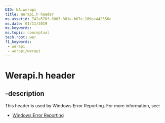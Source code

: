 ```yaml
---
UID: NA:werapi
title: Werapi.h header
ms.assetid: 742a570f-0083-381a-b67e-189ee442556e
ms.date: 01/11/2019
ms.keywords: 
ms.topic: conceptual
tech.root: wer
f1_keywords:
 - werapi
 - werapi/werapi
---
```


# Werapi.h header


## -description

This header is used by Windows Error Reporting. For more information, see:

- [Windows Error Reporting](../_wer/index.md)

